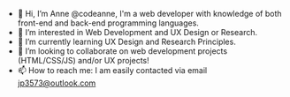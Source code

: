 - 👋 Hi, I’m Anne @codeanne, I'm a web developer with knowledge of both front-end and back-end programming languages.
- 👀 I’m interested in Web Development and UX Design or Research.
- 🌱 I’m currently learning UX Design and Research Principles.
- 💞️ I’m looking to collaborate on web development projects (HTML/CSS/JS) and/or UX projects!
- 📫 How to reach me: I am easily contacted via email jp3573@outlook.com

<!---
codeanne/codeanne is a ✨ special ✨ repository because its `README.md` (this file) appears on your GitHub profile.
You can click the Preview link to take a look at your changes.
--->
